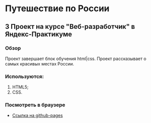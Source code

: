# Путешествие по России

## 3 Проект на курсе "Веб-разработчик" в Яндекс-Практикуме

### Обзор

Проект завершает блок обучения html|css.
Проект рассказывает о самых красивых местах России.

### Используются:

1. HTML5;
2. CSS.

### Посмотреть в браузере

- [Ссылка на github-pages](https://pavelsmcom.github.io/russian-travel/)
